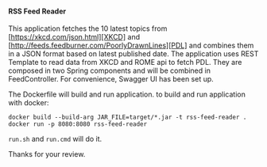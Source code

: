 #### RSS Feed Reader

This application fetches the 10 latest topics from [https://xkcd.com/json.html][XKCD] and [http://feeds.feedburner.com/PoorlyDrawnLines][PDL] 
and combines them in a JSON format based on latest published date. The application uses REST Template to read data from XKCD and ROME api to fetch
PDL. They are composed in two Spring components and will be combined in FeedController. For convenience, Swagger UI has been set up.

The Dockerfile will build and run application. to build and run application with docker:

`docker build --build-arg JAR_FILE=target/*.jar -t rss-feed-reader .`
`docker run -p 8080:8080 rss-feed-reader`

`run.sh` and `run.cmd` will do it. 

Thanks for your review. 
 

[XKCD]: https://xkcd.com/json.html


[PDL]: http://feeds.feedburner.com/PoorlyDrawnLines
